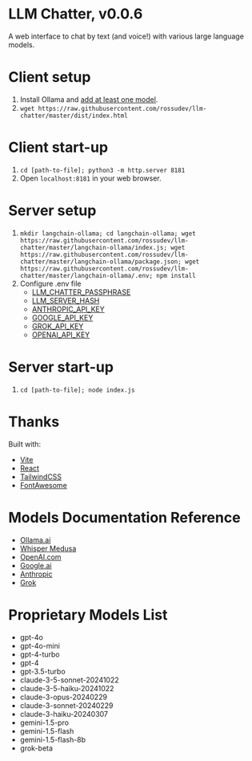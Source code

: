 # LLM Chatter, v0.0.6

A web interface to chat by text (and voice!) with various large language models.

# Client setup

1. Install Ollama and [add at least one model](https://www.ollama.ai/library).
2. `wget https://raw.githubusercontent.com/rossudev/llm-chatter/master/dist/index.html`

# Client start-up

1. `cd [path-to-file]; python3 -m http.server 8181`
2. Open `localhost:8181` in your web browser.

# Server setup

1. `mkdir langchain-ollama; cd langchain-ollama; wget https://raw.githubusercontent.com/rossudev/llm-chatter/master/langchain-ollama/index.js; wget https://raw.githubusercontent.com/rossudev/llm-chatter/master/langchain-ollama/package.json; wget https://raw.githubusercontent.com/rossudev/llm-chatter/master/langchain-ollama/.env; npm install`
2. Configure .env file
   - [LLM_CHATTER_PASSPHRASE](https://bcrypt.online/)
   - [LLM_SERVER_HASH](https://duckduckgo.com/?q=generate+password+32+characters)
   - [ANTHROPIC_API_KEY](https://www.anthropic.com/api)
   - [GOOGLE_API_KEY](https://ai.google.dev/gemini-api/docs/billing)
   - [GROK_API_KEY](https://console.x.ai/)
   - [OPENAI_API_KEY](https://platform.openai.com/account/billing)

# Server start-up

1. `cd [path-to-file]; node index.js`

# Thanks

Built with: 

- [Vite](https://vitejs.dev/)
- [React](https://react.dev/)
- [TailwindCSS](https://tailwindcss.com/)
- [FontAwesome](https://fontawesome.com/)

# Models Documentation Reference
- [Ollama.ai](https://github.com/jmorganca/ollama/blob/main/docs/api.md)
- [Whisper Medusa](https://github.com/aiola-lab/whisper-medusa)
- [OpenAI.com](https://platform.openai.com/docs/overview)
- [Google.ai](https://ai.google.dev/gemini-api/docs)
- [Anthropic](https://docs.anthropic.com/)
- [Grok](https://docs.x.ai/docs)

# Proprietary Models List
- gpt-4o
- gpt-4o-mini
- gpt-4-turbo
- gpt-4
- gpt-3.5-turbo
- claude-3-5-sonnet-20241022
- claude-3-5-haiku-20241022
- claude-3-opus-20240229
- claude-3-sonnet-20240229
- claude-3-haiku-20240307
- gemini-1.5-pro
- gemini-1.5-flash
- gemini-1.5-flash-8b
- grok-beta